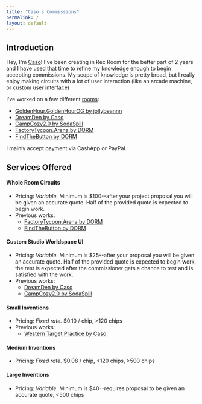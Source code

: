 ```yaml
---
title: "Caso's Commissions"
permalink: /
layout: default
---
```



## Introduction
Hey, I'm [Caso](https://rec.net/user/Caso)! I've been creating in Rec Room for the better part of 2 years and I have used that time to refine my knowledge enough to begin accepting commissions. My scope of knowledge is pretty broad, but I really enjoy making circuits with a lot of user interaction (like an arcade machine, or custom user interface)  

I've worked on a few different [rooms](https://rec.net/user/Caso/rooms):
* [GoldenHour.GoldenHourOG by jollybeannn](https://rec.net/room/GoldenHour)
* [DreamDen by Caso](https://rec.net/room/DreamDen/)
* [CampCozy2.0 by SodaSpill](https://rec.net/room/CampCozy2.0/)
* [FactoryTycoon.Arena by DORM](https://rec.net/room/FactoryTycoon)
* [FindTheButton by DORM](https://rec.net/room/FindTheButton)
  
  
I mainly accept payment via CashApp or PayPal.

## Services Offered
#### Whole Room Circuits
* Pricing: *Variable.* Minimum is $100--after your project proposal you will be given an accurate quote. Half of the provided quote is expected to begin work.
* Previous works:  
  * [FactoryTycoon.Arena by DORM](https://rec.net/room/FactoryTycoon)
  * [FindTheButton by DORM](https://rec.net/room/FindTheButton)

#### Custom Studio Worldspace UI
* Pricing: *Variable.* Minimum is $25--after your proposal you will be given an accurate quote. Half of the provided quote is expected to begin work, the rest is expected after the commissioner gets a chance to test and is satisfied with the work.
* Previous works:
  * [DreamDen by Caso](https://rec.net/room/DreamDen/)
  * [CampCozy2.0 by SodaSpill](https://rec.net/room/CampCozy2.0/)

#### Small Inventions 
* Pricing: *Fixed rate.* $0.10 / chip, >120 chips
* Previous works:
  * [Western Target Practice by Caso](https://rec.net/invention/11029918)

#### Medium Inventions
* Pricing: *Fixed rate.* $0.08 / chip, <120 chips, >500 chips

#### Large Inventions
* Pricing: *Variable.* Minimum is $40--requires proposal to be given an accurate quote, <500 chips
 
